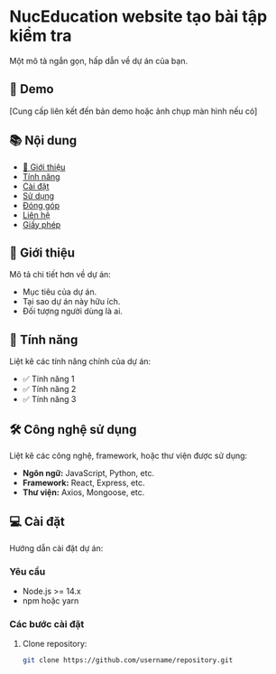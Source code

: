 # NucEducation website tạo bài tập kiểm tra

Một mô tả ngắn gọn, hấp dẫn về dự án của bạn.

## 🚀 Demo
[Cung cấp liên kết đến bản demo hoặc ảnh chụp màn hình nếu có]

## 📚 Nội dung
- [📖 Giới thiệu](#giới-thiệu)
- [Tính năng](#tính-năng)
- [Cài đặt](#cài-đặt)
- [Sử dụng](#sử-dụng)
- [Đóng góp](#đóng-góp)
- [Liên hệ](#liên-hệ)
- [Giấy phép](#giấy-phép)

## 📖 Giới thiệu

Mô tả chi tiết hơn về dự án:
- Mục tiêu của dự án.
- Tại sao dự án này hữu ích.
- Đối tượng người dùng là ai.

## 🌟 Tính năng
Liệt kê các tính năng chính của dự án:
- ✅ Tính năng 1
- ✅ Tính năng 2
- ✅ Tính năng 3

## 🛠️ Công nghệ sử dụng
Liệt kê các công nghệ, framework, hoặc thư viện được sử dụng:
- **Ngôn ngữ:** JavaScript, Python, etc.
- **Framework:** React, Express, etc.
- **Thư viện:** Axios, Mongoose, etc.

## 💻 Cài đặt

Hướng dẫn cài đặt dự án:

### Yêu cầu
- Node.js >= 14.x
- npm hoặc yarn

### Các bước cài đặt

1. Clone repository:
   ```bash
   git clone https://github.com/username/repository.git
